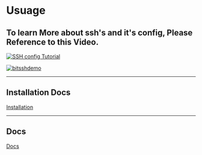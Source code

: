 # Usuage

## To learn More about ssh's and it's config, Please Reference to this Video.

[![SSH config Tutorial](https://img.youtube.com/vi/MWqfc_fegVg/0.jpg)](https://www.youtube.com/watch?v=MWqfc_fegVg)

[![bitsshdemo](https://s12.gifyu.com/images/SWxC6.gif)](https://gifyu.com/image/SWxC6)

<hr>

## Installation Docs

[Installation](install.md)

<hr>

## Docs

[Docs](docs.md)
